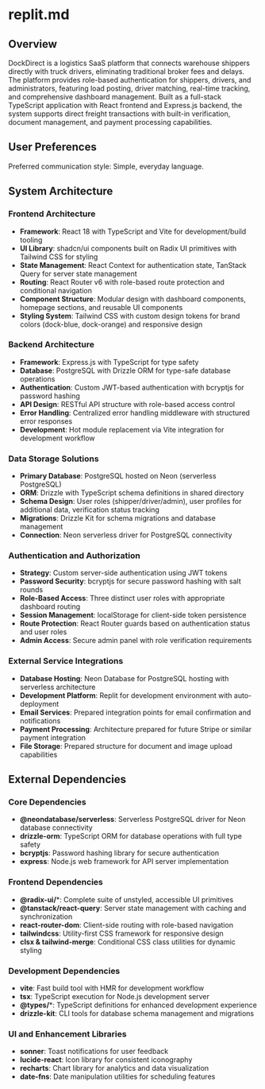 # replit.md

## Overview

DockDirect is a logistics SaaS platform that connects warehouse shippers directly with truck drivers, eliminating traditional broker fees and delays. The platform provides role-based authentication for shippers, drivers, and administrators, featuring load posting, driver matching, real-time tracking, and comprehensive dashboard management. Built as a full-stack TypeScript application with React frontend and Express.js backend, the system supports direct freight transactions with built-in verification, document management, and payment processing capabilities.

## User Preferences

Preferred communication style: Simple, everyday language.

## System Architecture

### Frontend Architecture
- **Framework**: React 18 with TypeScript and Vite for development/build tooling
- **UI Library**: shadcn/ui components built on Radix UI primitives with Tailwind CSS for styling
- **State Management**: React Context for authentication state, TanStack Query for server state management
- **Routing**: React Router v6 with role-based route protection and conditional navigation
- **Component Structure**: Modular design with dashboard components, homepage sections, and reusable UI components
- **Styling System**: Tailwind CSS with custom design tokens for brand colors (dock-blue, dock-orange) and responsive design

### Backend Architecture
- **Framework**: Express.js with TypeScript for type safety
- **Database**: PostgreSQL with Drizzle ORM for type-safe database operations
- **Authentication**: Custom JWT-based authentication with bcryptjs for password hashing
- **API Design**: RESTful API structure with role-based access control
- **Error Handling**: Centralized error handling middleware with structured error responses
- **Development**: Hot module replacement via Vite integration for development workflow

### Data Storage Solutions
- **Primary Database**: PostgreSQL hosted on Neon (serverless PostgreSQL)
- **ORM**: Drizzle with TypeScript schema definitions in shared directory
- **Schema Design**: User roles (shipper/driver/admin), user profiles for additional data, verification status tracking
- **Migrations**: Drizzle Kit for schema migrations and database management
- **Connection**: Neon serverless driver for PostgreSQL connectivity

### Authentication and Authorization
- **Strategy**: Custom server-side authentication using JWT tokens
- **Password Security**: bcryptjs for secure password hashing with salt rounds
- **Role-Based Access**: Three distinct user roles with appropriate dashboard routing
- **Session Management**: localStorage for client-side token persistence
- **Route Protection**: React Router guards based on authentication status and user roles
- **Admin Access**: Secure admin panel with role verification requirements

### External Service Integrations
- **Database Hosting**: Neon Database for PostgreSQL hosting with serverless architecture
- **Development Platform**: Replit for development environment with auto-deployment
- **Email Services**: Prepared integration points for email confirmation and notifications
- **Payment Processing**: Architecture prepared for future Stripe or similar payment integration
- **File Storage**: Prepared structure for document and image upload capabilities

## External Dependencies

### Core Dependencies
- **@neondatabase/serverless**: Serverless PostgreSQL driver for Neon database connectivity
- **drizzle-orm**: TypeScript ORM for database operations with full type safety
- **bcryptjs**: Password hashing library for secure authentication
- **express**: Node.js web framework for API server implementation

### Frontend Dependencies
- **@radix-ui/***: Complete suite of unstyled, accessible UI primitives
- **@tanstack/react-query**: Server state management with caching and synchronization
- **react-router-dom**: Client-side routing with role-based navigation
- **tailwindcss**: Utility-first CSS framework for responsive design
- **clsx & tailwind-merge**: Conditional CSS class utilities for dynamic styling

### Development Dependencies
- **vite**: Fast build tool with HMR for development workflow
- **tsx**: TypeScript execution for Node.js development server
- **@types/***: TypeScript definitions for enhanced development experience
- **drizzle-kit**: CLI tools for database schema management and migrations

### UI and Enhancement Libraries
- **sonner**: Toast notifications for user feedback
- **lucide-react**: Icon library for consistent iconography
- **recharts**: Chart library for analytics and data visualization
- **date-fns**: Date manipulation utilities for scheduling features